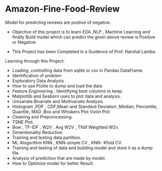 # Amazon-Fine-Food-Review
Model for predicting reviews are postive of negative.

- Objective of this project is to learn EDA ,NLP , Machine Learning and finally Build model which can predict the given above review is Positive or Negative.

- This Project has been Completed in a Guidence of Prof. Harshal Lamba.

Learning through this Project:

- Loading ,controlling data from sqlite or csv in Pandas DataFrame.
- Identification of problem
- Exploratory Data Analysis
- How to use Pickle to dump and load the data
- Feature Enginnering : Identifying best columns to keep.
- Matplotlib and Seaborn uses to plot data and analysis.
- Univariate Bivariate and Multivariate Analysis 
- Histogram ,PDF , CDF,Mean and Standard Deviation ,Median, Percentile, Quantile, MAD ,Box and Whiskers Plot
Violin Plot
- Cleaning and Preporocessing.
- TSNE Plot.
- Bow , TF-IDF , W2V , Avg W2V , Tfidf Weighted W2v.
- Dimentionality Reduction
- Training and testing data partition.
- ML Alogorithm KNN , KNN-simple CV , KNN- Kfold CV.
- Training and testing of data and building model and store it as a dump file.
- Analysis of prediction that are made by model.
- How to Optimize model for better Result.


